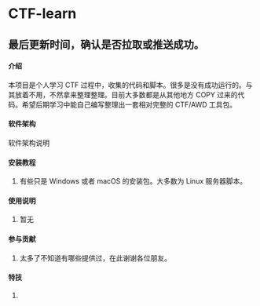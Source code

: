 # CTF-learn

## 最后更新时间，确认是否拉取或推送成功。

#### 介绍

本项目是个人学习 CTF 过程中，收集的代码和脚本。很多是没有成功运行的。与其放着不用，不然拿来整理整理。目前大多数都是从其他地方 COPY 过来的代码。希望后期学习中能自己编写整理出一套相对完整的 CTF/AWD 工具包。

#### 软件架构

软件架构说明

#### 安装教程

1.  有些只是 Windows 或者 macOS 的安装包。大多数为 Linux 服务器脚本。

#### 使用说明

1.  暂无

#### 参与贡献

1.  太多了不知道有哪些提供过，在此谢谢各位朋友。

#### 特技

1.
